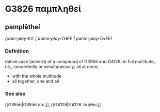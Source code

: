 # G3826 παμπληθεί

## pamplētheí

_(pam-play-thi' | pahm-play-THEE | pahm-play-THEE)_

### Definition

dative case (adverb) of a compound of G3956 and G4128; in full multitude, i.e., concertedly or simultaneously; all at once; 

- with the whole multitude
- all together, one and all

### See also

[[G3956|G3956 πᾶς]], [[G4128|G4128 πλῆθος]]
